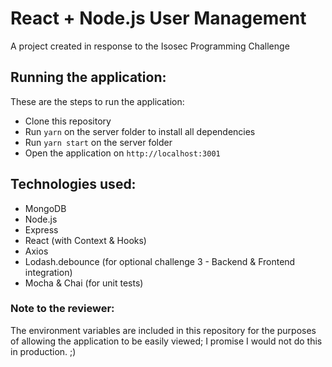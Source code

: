 # React + Node.js User Management

A project created in response to the Isosec Programming Challenge

## Running the application:

These are the steps to run the application: 
- Clone this repository
- Run `yarn` on the server folder to install all dependencies
- Run `yarn start` on the server folder
- Open the application on `http://localhost:3001`

## Technologies used:
- MongoDB
- Node.js
- Express
- React (with Context & Hooks)
- Axios
- Lodash.debounce (for optional challenge 3 - Backend & Frontend integration)
- Mocha & Chai (for unit tests)

### Note to the reviewer:

The environment variables are included in this repository for the purposes of allowing the application to be easily viewed; I promise I would not do this in production. ;)
